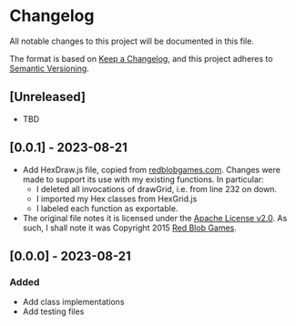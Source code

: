 # Changelog

All notable changes to this project will be documented in this file.

The format is based on [Keep a Changelog](https://keepachangelog.com/en/1.0.0/),
and this project adheres to [Semantic Versioning](https://semver.org/spec/v2.0.0.html).

## [Unreleased]

* TBD

## [0.0.1] - 2023-08-21

* Add HexDraw.js file, copied from [redblobgames.com](https://www.redblobgames.com/grids/hexagons/implementation.js?2023-04-18-20-36-24).  Changes were made to support its use with my existing functions.  In particular:
    * I deleted all invocations of drawGrid, i.e. from line 232 on down.
    * I imported my Hex classes from HexGrid.js
    * I labeled each function as exportable.
* The original file notes it is licensed under the [Apache License v2.0](http://www.apache.org/licenses/LICENSE-2.0.html).  As such, I shall note it was Copyright 2015 [Red Blob Games](redblobgames@gmail.com).

## [0.0.0] - 2023-08-21

### Added

* Add class implementations
* Add testing files
